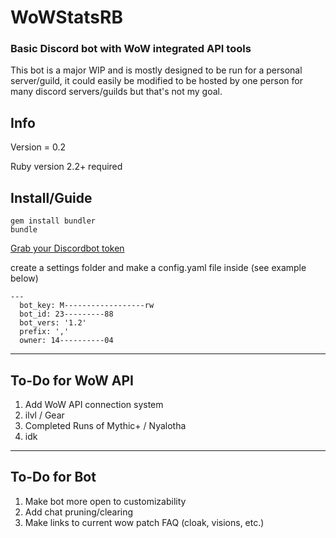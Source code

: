 # WoWStatsRB

### Basic Discord bot with WoW integrated API tools

This bot is a major WIP and is mostly designed to be run for a personal server/guild, it could easily be modified to be hosted by one person for many discord servers/guilds but that's not my goal.

## Info
Version = 0.2

Ruby version 2.2+ required

## Install/Guide
```
gem install bundler
bundle
```

[Grab your Discordbot token ](https://discordapp.com/developers/applications/me)

create a settings folder and make a config.yaml file inside (see example below)

```
---
  bot_key: M------------------rw
  bot_id: 23---------88
  bot_vers: '1.2'
  prefix: ','
  owner: 14----------04
```

----
## To-Do for WoW API
1. Add WoW API connection system
2. ilvl / Gear
3. Completed Runs of Mythic+ / Nyalotha
4. idk

----
## To-Do for Bot
1. Make bot more open to customizability
2. Add chat pruning/clearing
3. Make links to current wow patch FAQ (cloak, visions, etc.)


